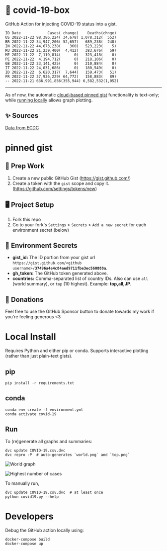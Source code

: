 # 🏥 covid-19-box

GitHub Action for injecting COVID-19 status into a gist.

```
ID Date            Cases( change)    Deaths(chnge)
US 2022-11-22 98,386,224( 34,678) 1,078,312(  552)
BR 2022-11-22 34,947,206( 52,657)   689,238(  248)
IN 2022-11-22 44,673,238(    360)   523,223(    5)
RU 2022-11-22 21,239,400(  4,412)   383,676(   59)
ME 2022-11-22  7,119,814(      0)   323,418(    0)
PE 2022-11-22  4,194,712(      0)   218,106(    0)
GB 2022-11-22 23,141,425(      0)   210,884(    0)
IT 2022-11-22 24,031,686(      0)   180,549(    0)
ID 2022-11-22  6,620,317(  7,644)   159,473(   51)
FR 2022-11-22 37,936,229( 64,772)   158,883(   89)
-- 2022-11-21 636,991,856(355,944) 6,582,532(1,052)
```

---

As of now, the automatic [cloud-based pinned gist](#pinned-gist) functionality is text-only;
while [running locally](#local-install) allows graph plotting.

## ✨ Sources

[Data from ECDC](https://www.ecdc.europa.eu/en/publications-data/download-todays-data-geographic-distribution-covid-19-cases-worldwide)

# pinned gist

## 🎒 Prep Work
1. Create a new public GitHub Gist (https://gist.github.com/)
1. Create a token with the `gist` scope and copy it. (https://github.com/settings/tokens/new)

## 🖥 Project Setup
1. Fork this repo
1. Go to your fork's `Settings` > `Secrets` > `Add a new secret` for each environment secret (below)

## 🤫 Environment Secrets
- **gist_id:** The ID portion from your gist url `https://gist.github.com/<github username>/`**`37496a4e4c84aed9711fbe3ec560888a`**.
- **gh_token:** The GitHub token generated above.
- **countries:** Comma-separated list of country IDs. Also can use `all` (world summary), or `top` (10 highest). Example: **top,all,JP**.

## 💸 Donations

Feel free to use the GitHub Sponsor button to donate towards my work if you're feeling generous <3

# Local Install

Requires Python and either pip or conda. Supports interactive plotting (rather than just plain-text gists).

## pip

```
pip install -r requirements.txt
```

## conda

```
conda env create -f environment.yml
conda activate covid-19
```

## Run

To (re)generate all graphs and summaries:

```
dvc update COVID-19.csv.dvc
dvc repro -P  # auto-generates `world.png` and `top.png`
```

![World graph](world.png)

![Highest number of cases](top.png)

To manually run,

```
dvc update COVID-19.csv.dvc  # at least once
python covid19.py --help
```

# Developers

Debug the GitHub action locally using:

```
docker-compose build
docker-compose up
```
